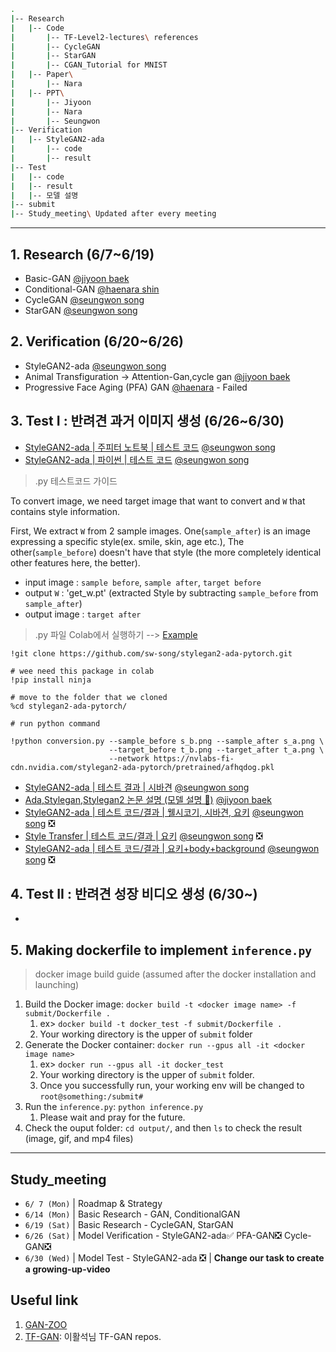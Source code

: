 ```bash
.
|-- Research
|   |-- Code
|       |-- TF-Level2-lectures\ references
|       |-- CycleGAN
|       |-- StarGAN
|       |-- CGAN_Tutorial for MNIST
|   |-- Paper\
|       |-- Nara
|   |-- PPT\
|       |-- Jiyoon
|       |-- Nara
|       |-- Seungwon 
|-- Verification
|   |-- StyleGAN2-ada
|       |-- code
|       |-- result
|-- Test
|   |-- code
|   |-- result
|   |-- 모델 설명
|-- submit
|-- Study_meeting\ Updated after every meeting

```
---
## 1. Research (6/7~6/19)
- Basic-GAN [@jiyoon baek](https://github.com/jiyoonbaekbaek)
- Conditional-GAN [@haenara shin](https://github.com/haenara-shin)
- CycleGAN [@seungwon song](https://github.com/sw-song)
- StarGAN [@seungwon song](https://github.com/sw-song)

## 2. Verification (6/20~6/26)
- StyleGAN2-ada [@seungwon song](https://github.com/sw-song)
- Animal Transfiguration -> Attention-Gan,cycle gan [@jiyoon baek](https://github.com/jiyoonbaekbaek)
- Progressive Face Aging (PFA) GAN [@haenara](https://github.com/Hzzone/PFA-GAN) - Failed

## 3. Test I : 반려견 과거 이미지 생성 (6/26~6/30)
- [StyleGAN2-ada | 주피터 노트북 | 테스트 코드](https://github.com/haenara-shin/GAN_Project/blob/master/Test/code/style_conversion.ipynb) [@seungwon song](https://github.com/sw-song)
- [StyleGAN2-ada | 파이썬 | 테스트 코드](https://github.com/sw-song/stylegan2-ada-pytorch/blob/main/conversion.py) [@seungwon song](https://github.com/sw-song)

> .py 테스트코드 가이드

To convert image, we need target image that want to convert and `W` that contains style information.

First, We extract `W` from 2 sample images. One(`sample_after`) is an image expressing a specific style(ex. smile, skin, age etc.), 
The other(`sample_before`) doesn't have that style (the more completely identical other features here, the better).

- input image : `sample before`, `sample after`, `target before`
- output `W` : 'get_w.pt' (extracted Style 
by subtracting `sample_before` from `sample_after`)
- output image : `target after`


> .py 파일 Colab에서 실행하기 --> [Example](https://github.com/haenara-shin/GAN_Project/blob/master/Test/code/style_conversion_using_py_in_colab.ipynb)
```
!git clone https://github.com/sw-song/stylegan2-ada-pytorch.git

# wee need this package in colab
!pip install ninja

# move to the folder that we cloned
%cd stylegan2-ada-pytorch/ 

# run python command

!python conversion.py --sample_before s_b.png --sample_after s_a.png \
                      --target_before t_b.png --target_after t_a.png \
                      --network https://nvlabs-fi-cdn.nvidia.com/stylegan2-ada-pytorch/pretrained/afhqdog.pkl
```

- [StyleGAN2-ada | 테스트 결과 | 시바견](https://github.com/haenara-shin/GAN_Project/tree/master/Test/result/siba_inu)  [@seungwon song](https://github.com/sw-song)
- [Ada,Stylegan,Stylegan2 논문 설명 (모델 설명 📁)](https://github.com/haenara-shin/GAN_Project/tree/master/Test/모델%20설명)  [@jiyoon baek](https://github.com/jiyoonbaekbaek)
- [StyleGAN2-ada | 테스트 코드/결과 | 웰시코기, 시바견, 요키](https://github.com/haenara-shin/GAN_Project/tree/master/Test/code/style_conversion_with_interpolation.ipynb) [@seungwon song](https://github.com/sw-song) ❎
- [Style Transfer | 테스트 코드/결과 | 요키](https://github.com/haenara-shin/GAN_Project/tree/master/Test/code/style_transfer_test.ipynb) [@seungwon song](https://github.com/sw-song) ❎
- [StyleGAN2-ada | 테스트 코드/결과 | 요키+body+background](https://github.com/haenara-shin/GAN_Project/tree/master/Test/code/image_projection_test_body.ipynb) [@seungwon song](https://github.com/sw-song) ❎

## 4. Test II : 반려견 성장 비디오 생성 (6/30~)
- 

## 5. Making dockerfile to implement `inference.py` 
> docker image build guide (assumed after the docker installation and launching)

1. Build the Docker image: `docker build -t <docker image name> -f submit/Dockerfile .` 
   1. ex> `docker build -t docker_test -f submit/Dockerfile .` 
   2. Your working directory is the upper of `submit` folder
2. Generate the Docker container: `docker run --gpus all -it <docker image name>` 
   1. ex> `docker run --gpus all -it docker_test`
   2. Your working directory is the upper of `submit` folder.
   3. Once you successfully run, your working env will be changed to `root@something:/submit#`
3. Run the `inference.py`: `python inference.py`
   1. Please wait and pray for the future.
4. Check the ouput folder: `cd output/`, and then `ls` to check the result (image, gif, and mp4 files)

---
## Study_meeting
- `6/ 7 (Mon)` | Roadmap & Strategy
- `6/14 (Mon)` | Basic Research - GAN, ConditionalGAN
- `6/19 (Sat)` | Basic Research - CycleGAN, StarGAN
- `6/26 (Sat)` | Model Verification - StyleGAN2-ada✅ PFA-GAN❎ Cycle-GAN❎
- `6/30 (Wed)` | Model Test - StyleGAN2-ada ❎ | **Change our task to create a growing-up-video**

## Useful link 
1. [GAN-ZOO](https://github.com/hindupuravinash/the-gan-zoo)
2. [TF-GAN](https://github.com/hwalsuklee/tensorflow-generative-model-collections): 이활석님 TF-GAN repos. 
